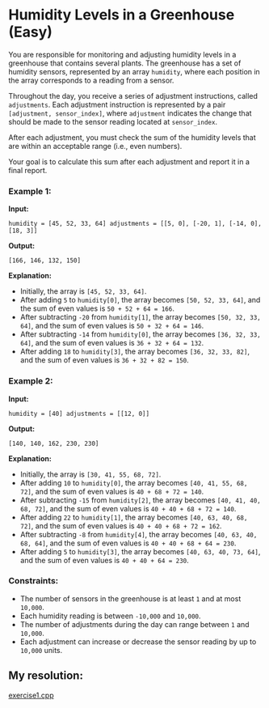 # Humidity Levels in a Greenhouse (Easy)

You are responsible for monitoring and adjusting humidity levels in a greenhouse that contains several plants. The greenhouse has a set of humidity sensors, represented by an array `humidity`, where each position in the array corresponds to a reading from a sensor.

Throughout the day, you receive a series of adjustment instructions, called `adjustments`. Each adjustment instruction is represented by a pair `[adjustment, sensor_index]`, where `adjustment` indicates the change that should be made to the sensor reading located at `sensor_index`.

After each adjustment, you must check the sum of the humidity levels that are within an acceptable range (i.e., even numbers).

Your goal is to calculate this sum after each adjustment and report it in a final report.

### Example 1:

**Input:**
```
humidity = [45, 52, 33, 64] adjustments = [[5, 0], [-20, 1], [-14, 0], [18, 3]]
```

**Output:**
```
[166, 146, 132, 150]
```

**Explanation:**
- Initially, the array is `[45, 52, 33, 64]`.
- After adding `5` to `humidity[0]`, the array becomes `[50, 52, 33, 64]`, and the sum of even values is `50 + 52 + 64 = 166`.
- After subtracting `-20` from `humidity[1]`, the array becomes `[50, 32, 33, 64]`, and the sum of even values is `50 + 32 + 64 = 146`.
- After subtracting `-14` from `humidity[0]`, the array becomes `[36, 32, 33, 64]`, and the sum of even values is `36 + 32 + 64 = 132`.
- After adding `18` to `humidity[3]`, the array becomes `[36, 32, 33, 82]`, and the sum of even values is `36 + 32 + 82 = 150`.

### Example 2:

**Input:**
```
humidity = [40] adjustments = [[12, 0]]
```

**Output:**
```
[140, 140, 162, 230, 230]
```

**Explanation:**
- Initially, the array is `[30, 41, 55, 68, 72]`.
- After adding `10` to `humidity[0]`, the array becomes `[40, 41, 55, 68, 72]`, and the sum of even values is `40 + 68 + 72 = 140`.
- After subtracting `-15` from `humidity[2]`, the array becomes `[40, 41, 40, 68, 72]`, and the sum of even values is `40 + 40 + 68 + 72 = 140`.
- After adding `22` to `humidity[1]`, the array becomes `[40, 63, 40, 68, 72]`, and the sum of even values is `40 + 40 + 68 + 72 = 162`.
- After subtracting `-8` from `humidity[4]`, the array becomes `[40, 63, 40, 68, 64]`, and the sum of even values is `40 + 40 + 68 + 64 = 230`.
- After adding `5` to `humidity[3]`, the array becomes `[40, 63, 40, 73, 64]`, and the sum of even values is `40 + 40 + 64 = 230`.

### Constraints:

- The number of sensors in the greenhouse is at least `1` and at most `10,000`.
- Each humidity reading is between `-10,000` and `10,000`.
- The number of adjustments during the day can range between `1` and `10,000`.
- Each adjustment can increase or decrease the sensor reading by up to `10,000` units.

## My resolution:
[exercise1.cpp](/exercises/week-3/exercise1.cpp)